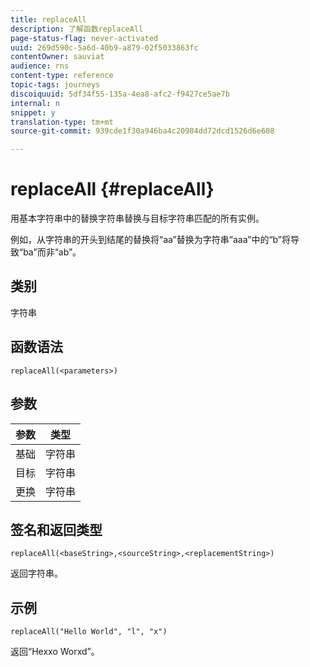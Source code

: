 ```yaml
---
title: replaceAll
description: 了解函数replaceAll
page-status-flag: never-activated
uuid: 269d590c-5a6d-40b9-a879-02f5033863fc
contentOwner: sauviat
audience: rns
content-type: reference
topic-tags: journeys
discoiquuid: 5df34f55-135a-4ea8-afc2-f9427ce5ae7b
internal: n
snippet: y
translation-type: tm+mt
source-git-commit: 939cde1f30a946ba4c20984dd72dcd1526d6e608

---
```



# replaceAll {#replaceAll}

用基本字符串中的替换字符串替换与目标字符串匹配的所有实例。

例如，从字符串的开头到结尾的替换将“aa”替换为字符串“aaa”中的“b”将导致“ba”而非“ab”。

## 类别

字符串

## 函数语法

`replaceAll(<parameters>)`

## 参数

| 参数 | 类型 |
|-----------|--------------|
| 基础 | 字符串 |
| 目标 | 字符串 |
| 更换 | 字符串 |

## 签名和返回类型

`replaceAll(<baseString>,<sourceString>,<replacementString>)`

返回字符串。

## 示例

`replaceAll("Hello World", "l", "x")`

返回“Hexxo Worxd”。
